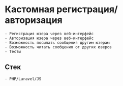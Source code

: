 # Кастомная регистрация/авторизация

```
- Регистрация юзера через веб-интерфейс
- Авторизация юзера через веб-интерфейс
- Возможность посылать сообщения другим юзерам
- Возможность читать сообщения от других юзеров
- Тесты
```

## Стек
```
- PHP/Laravel/JS
```
